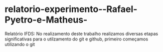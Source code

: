 # relatorio-experimento--Rafael-Pyetro-e-Matheus-
Relatório IFDS:
No realizamento deste trabalho realizamos diversas etapas significativas para o utilzamento do git e github, primeiro começamos utilizando o git
